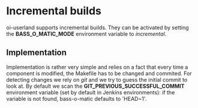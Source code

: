 # Incremental builds

oi-userland supports incremental builds. They can be activated by setting the **BASS_O_MATIC_MODE** environment variable to _incremental_.

## Implementation
Implementation is rather very simple and relies on a fact that every time a component is modified, the Makefile has to be changed and commited. For detecting changes we rely on _git_ and we try to guess the initial commit to look at. By default we scan the **GIT_PREVIOUS_SUCCESSFUL_COMMIT** environment variable (set by default in Jenkins environments): if the variable is not found, bass-o-matic defaults to 'HEAD~1'.